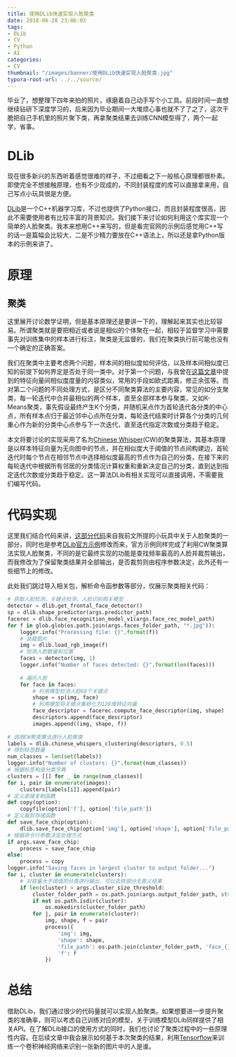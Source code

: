 ```yaml
---
title: 使用DLib快速实现人脸聚类
date: 2018-06-28 23:06:03
tags:
- DLib
- CV
- Python
- AI
categories:
- CV
thumbnail: "/images/banner/使用DLib快速实现人脸聚类.jpg"
typora-root-url: ../../source/
---
```


毕业了，想整理下四年来拍的照片，琢磨着自己动手写个小工具。前段时间一直想继续钻研下深度学习的，后来因为毕业期间一大堆烦心事也就不了了之了，这次干脆把自己手机里的照片聚下类，再拿聚类结果去训练CNN模型得了，两个一起学，省事。

# DLib
现在很多新兴的东西听着感觉很难的样子，不过细看之下一般核心原理都很朴素。即使完全不想接触原理，也有不少现成的，不同封装程度的库可以直接拿来用，自己写点小玩具很是方便。

[DLib](http://dlib.net/)是一个C++机器学习库，不过也提供了Python接口，而且封装程度很高，因此不需要使用者有比较丰富的背景知识。我们接下来讨论如何利用这个库实现一个简单的人脸聚类。我本来想用C++来写的，但是看完官网的示例后感觉用C++写的话一是篇幅会比较大，二是不少精力要放在C++语法上，所以还是拿Python版本的示例来讲了。

# 原理

## 聚类
这里展开讨论数学证明，但是基本原理还是要讲一下的，理解起来其实也比较容易。所谓聚类就是要把相近或者说是相似的个体聚在一起，相较于监督学习中需要事先对训练集中的样本进行标注，聚类是无监督的，我们在聚类执行前可能也没有一个确定的正确答案。

我们在聚类中主要考虑两个问题，样本间的相似度如何评估，以及样本间相似度已知的前提下如何界定是否处于同一类中。对于第一个问题，与我曾在[这篇文章](../基于协同过滤的推荐系统)中提到的特征向量间相似度度量的内容类似，常用的手段如欧式距离，修正余弦等。而对第二个问题的不同处理方式，是区分不同聚类算法的主要内容，常见的如分支聚类，每一轮迭代中合并最相似的两个样本，直至全部样本参与聚类，又如K-Means聚类，事先假设最终产生K个分类，并随机采点作为首轮迭代各分类的中心点，所有样本点归于最近邻中心点所在分类，每轮迭代结束时计算各个分类的几何重心作为新的分类中心点参与下一次迭代，直至迭代指定次数或分类趋于稳定。

本文将要讨论的实现采用了名为[Chinese Whisper](https://www.wikiwand.com/en/Chinese_Whispers_(clustering_method))(CW)的聚类算法，其基本原理是以样本特征向量为无向图中的节点，并在相似度大于阈值的节点间构建边，首轮迭代时每个节点在相邻节点中选择相似度最高的节点作为自己的分类，在接下来的每轮迭代中根据所有邻居的分类情况计算权重和重新决定自己的分类，直到达到指定迭代次数或分类趋于稳定。这一算法DLib有相关实现可以直接调用，不需要我们编写代码。

# 代码实现
这里我们结合代码来讲，[这部分代码](https://github.com/AngelMsger/FrankXX/blob/master/face_clustering.py)来自我前文所提的小玩具中关于人脸聚类的一部分，同时也是参考[DLib官方示例](http://dlib.net/face_clustering.py.html)修改而来，官方示例同样完成了利用CW聚类算法实现人脸聚类，不同的是它最终实现的功能是查找频率最高的人脸并裁剪输出，而我修改为了保留聚类结果并全部输出，是否裁剪则由程序参数决定，此外还有一些细节上的修改。

此处我们跳过导入相关包，解析命令函参数等部分，仅展示聚类相关代码：

```python
# 获取人脸检测，关键点检测，人脸识别相关模型
detector = dlib.get_frontal_face_detector()
sp = dlib.shape_predictor(args.predictor_path)
facerec = dlib.face_recognition_model_v1(args.face_rec_model_path)
for f in glob.glob(os.path.join(args.faces_folder_path, "*.jpg")):
    logger.info("Processing file: {}".format(f))
    # 装载图片
    img = dlib.load_rgb_image(f)
    # 检测人脸数量和位置
    faces = detector(img, 1)
    logger.info("Number of faces detected: {}".format(len(faces)))
    
    # 遍历人脸
    for face in faces:
        # 利用模型检测人脸68个关键点
        shape = sp(img, face)
        # 利用模型将关键点集转化为128维特征向量
        face_descriptor = facerec.compute_face_descriptor(img, shape)
        descriptors.append(face_descriptor)
        images.append((img, shape, f))
        
# 调用CW聚类算法进行人脸聚类
labels = dlib.chinese_whispers_clustering(descriptors, 0.5)
# 得到标签数量
num_classes = len(set(labels))
logger.info("Number of clusters: {}".format(num_classes))
# 根据标签构造分类字典
clusters = [[] for _ in range(num_classes)]
for i, pair in enumerate(images):
    clusters[labels[i]].append(pair)
# 定义直接复制函数
def copy(option):
    copyfile(option['f'], option['file_path'])
# 定义裁剪存储函数
def save_face_chip(option):
    dlib.save_face_chip(option['img'], option['shape'], option['file_path'], size=150, padding=0.25)
# 根据命令行参数决定处理方式
if args.save_face_chip:
    process = save_face_chip
else:
    process = copy
logger.info("Saving faces in largest cluster to output folder...")
for i, cluster in enumerate(clusters):
    # 对容量大于阈值的分类进行输出，可以去除部分无意义结果
    if len(cluster) > args.cluster_size_threshold:
        cluster_folder_path = os.path.join(args.output_folder_path, str(labels[i]))
        if not os.path.isdir(cluster):
            os.makedirs(cluster_folder_path)
        for j, pair in enumerate(cluster):
            img, shape, f = pair
            process({
                'img': img,
                'shape': shape,
                'file_path': os.path.join(cluster_folder_path, 'face_{}'.format(j)),
                'f': f
            })
```

# 总结
借助DLib，我们通过很少的代码量就可以实现人脸聚类。如果想要进一步提升聚类的准确率，则可以考虑自己训练对应的模型，关于训练模型DLib同样提供了相关API。在了解DLib接口的使用方式的同时，我们也讨论了聚类过程中的一些原理性内容。在后续文章中我会展示如何基于本次聚类的结果，利用[Tensorflow](https://www.tensorflow.org/)来训练一个卷积神经网络来识别一张新的图片中的人是谁。